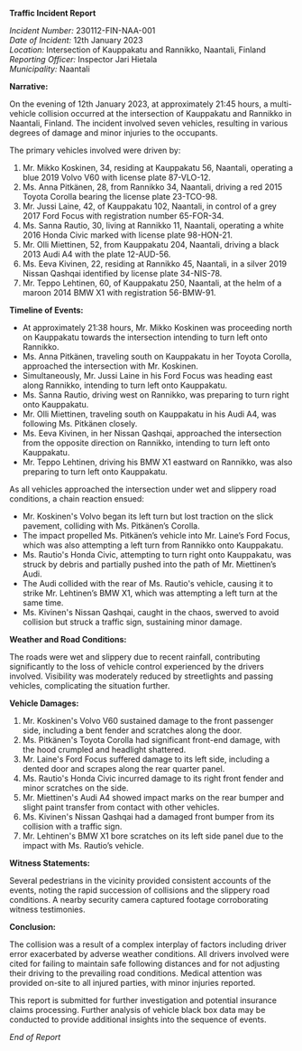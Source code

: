 **Traffic Incident Report**

*Incident Number:* 230112-FIN-NAA-001  
*Date of Incident:* 12th January 2023  
*Location:* Intersection of Kauppakatu and Rannikko, Naantali, Finland  
*Reporting Officer:* Inspector Jari Hietala  
*Municipality:* Naantali  

**Narrative:**

On the evening of 12th January 2023, at approximately 21:45 hours, a multi-vehicle collision occurred at the intersection of Kauppakatu and Rannikko in Naantali, Finland. The incident involved seven vehicles, resulting in various degrees of damage and minor injuries to the occupants.

The primary vehicles involved were driven by:
1. Mr. Mikko Koskinen, 34, residing at Kauppakatu 56, Naantali, operating a blue 2019 Volvo V60 with license plate 87-VLO-12.
2. Ms. Anna Pitkänen, 28, from Rannikko 34, Naantali, driving a red 2015 Toyota Corolla bearing the license plate 23-TCO-98.
3. Mr. Jussi Laine, 42, of Kauppakatu 102, Naantali, in control of a grey 2017 Ford Focus with registration number 65-FOR-34.
4. Ms. Sanna Rautio, 30, living at Rannikko 11, Naantali, operating a white 2016 Honda Civic marked with license plate 98-HON-21.
5. Mr. Olli Miettinen, 52, from Kauppakatu 204, Naantali, driving a black 2013 Audi A4 with the plate 12-AUD-56.
6. Ms. Eeva Kivinen, 22, residing at Rannikko 45, Naantali, in a silver 2019 Nissan Qashqai identified by license plate 34-NIS-78.
7. Mr. Teppo Lehtinen, 60, of Kauppakatu 250, Naantali, at the helm of a maroon 2014 BMW X1 with registration 56-BMW-91.

**Timeline of Events:**

- At approximately 21:38 hours, Mr. Mikko Koskinen was proceeding north on Kauppakatu towards the intersection intending to turn left onto Rannikko.
- Ms. Anna Pitkänen, traveling south on Kauppakatu in her Toyota Corolla, approached the intersection with Mr. Koskinen.
- Simultaneously, Mr. Jussi Laine in his Ford Focus was heading east along Rannikko, intending to turn left onto Kauppakatu.
- Ms. Sanna Rautio, driving west on Rannikko, was preparing to turn right onto Kauppakatu.
- Mr. Olli Miettinen, traveling south on Kauppakatu in his Audi A4, was following Ms. Pitkänen closely.
- Ms. Eeva Kivinen, in her Nissan Qashqai, approached the intersection from the opposite direction on Rannikko, intending to turn left onto Kauppakatu.
- Mr. Teppo Lehtinen, driving his BMW X1 eastward on Rannikko, was also preparing to turn left onto Kauppakatu.

As all vehicles approached the intersection under wet and slippery road conditions, a chain reaction ensued:

- Mr. Koskinen's Volvo began its left turn but lost traction on the slick pavement, colliding with Ms. Pitkänen’s Corolla.
- The impact propelled Ms. Pitkänen’s vehicle into Mr. Laine’s Ford Focus, which was also attempting a left turn from Rannikko onto Kauppakatu.
- Ms. Rautio's Honda Civic, attempting to turn right onto Kauppakatu, was struck by debris and partially pushed into the path of Mr. Miettinen’s Audi.
- The Audi collided with the rear of Ms. Rautio's vehicle, causing it to strike Mr. Lehtinen’s BMW X1, which was attempting a left turn at the same time.
- Ms. Kivinen's Nissan Qashqai, caught in the chaos, swerved to avoid collision but struck a traffic sign, sustaining minor damage.

**Weather and Road Conditions:**

The roads were wet and slippery due to recent rainfall, contributing significantly to the loss of vehicle control experienced by the drivers involved. Visibility was moderately reduced by streetlights and passing vehicles, complicating the situation further.

**Vehicle Damages:**

1. Mr. Koskinen's Volvo V60 sustained damage to the front passenger side, including a bent fender and scratches along the door.
2. Ms. Pitkänen's Toyota Corolla had significant front-end damage, with the hood crumpled and headlight shattered.
3. Mr. Laine's Ford Focus suffered damage to its left side, including a dented door and scrapes along the rear quarter panel.
4. Ms. Rautio's Honda Civic incurred damage to its right front fender and minor scratches on the side.
5. Mr. Miettinen's Audi A4 showed impact marks on the rear bumper and slight paint transfer from contact with other vehicles.
6. Ms. Kivinen's Nissan Qashqai had a damaged front bumper from its collision with a traffic sign.
7. Mr. Lehtinen's BMW X1 bore scratches on its left side panel due to the impact with Ms. Rautio’s vehicle.

**Witness Statements:**

Several pedestrians in the vicinity provided consistent accounts of the events, noting the rapid succession of collisions and the slippery road conditions. A nearby security camera captured footage corroborating witness testimonies.

**Conclusion:**

The collision was a result of a complex interplay of factors including driver error exacerbated by adverse weather conditions. All drivers involved were cited for failing to maintain safe following distances and for not adjusting their driving to the prevailing road conditions. Medical attention was provided on-site to all injured parties, with minor injuries reported.

This report is submitted for further investigation and potential insurance claims processing. Further analysis of vehicle black box data may be conducted to provide additional insights into the sequence of events. 

*End of Report*